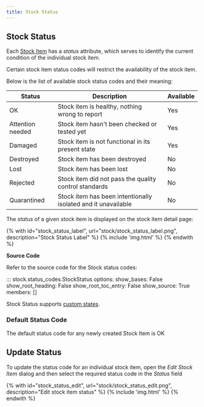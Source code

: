 ```yaml
---
title: Stock Status
---
```


## Stock Status

Each [Stock Item](./stock.md#stock-item) has a *status* attribute, which serves to identify the current condition of the individual stock item.

Certain stock item status codes will restrict the availability of the stock item.

Below is the list of available stock status codes and their meaning:

| Status | Description | Available |
| ----------- | ----------- | --- |
| <span class='badge inventree success'>OK</span> | Stock item is healthy, nothing wrong to report | <span class='badge inventree success'>Yes</span> |
| <span class='badge inventree warning'>Attention needed</span> | Stock item hasn't been checked or tested yet | <span class='badge inventree success'>Yes</span> |
| <span class='badge inventree warning'>Damaged</span> | Stock item is not functional in its present state | <span class='badge inventree success'>Yes</span> |
| <span class='badge inventree danger'>Destroyed</span> | Stock item has been destroyed | <span class='badge inventree danger'>No</span> |
| <span class='badge inventree'>Lost</span> | Stock item has been lost | <span class='badge inventree danger'>No</span> |
| <span class='badge inventree danger'>Rejected</span> | Stock item did not pass the quality control standards | <span class='badge inventree danger'>No</span> |
| <span class='badge inventree info'>Quarantined</span> | Stock item has been intentionally isolated and it unavailable | <span class='badge inventree danger'>No</span> |

The *status* of a given stock item is displayed on the stock item detail page:

{% with id="stock_status_label", url="stock/stock_status_label.png", description="Stock Status Label" %}
{% include 'img.html' %}
{% endwith %}

**Source Code**

Refer to the source code for the Stock status codes:

::: stock.status_codes.StockStatus
    options:
        show_bases: False
        show_root_heading: False
        show_root_toc_entry: False
        show_source: True
        members: []

Stock Status supports [custom states](../concepts/custom_states.md).

### Default Status Code

The default status code for any newly created Stock Item is <span class='badge inventree success'>OK</span>

## Update Status

To update the status code for an individual stock item, open the *Edit Stock Item* dialog and then select the required status code in the *Status* field

{% with id="stock_status_edit", url="stock/stock_status_edit.png", description="Edit stock item status" %}
{% include 'img.html' %}
{% endwith %}
